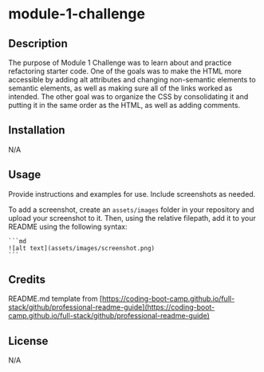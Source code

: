 # module-1-challenge

## Description

The purpose of Module 1 Challenge was to learn about and practice refactoring starter code. One of the goals was to make the HTML more accessible by adding alt attributes and changing non-semantic elements to semantic elements, as well as making sure all of the links worked as intended. The other goal was to organize the CSS by consolidating it and putting it in the same order as the HTML, as well as adding comments.

## Installation

N/A

## Usage

Provide instructions and examples for use. Include screenshots as needed.

To add a screenshot, create an `assets/images` folder in your repository and upload your screenshot to it. Then, using the relative filepath, add it to your README using the following syntax:

    ```md
    ![alt text](assets/images/screenshot.png)
    ```

## Credits

README.md template from [https://coding-boot-camp.github.io/full-stack/github/professional-readme-guide](https://coding-boot-camp.github.io/full-stack/github/professional-readme-guide)

## License

N/A
